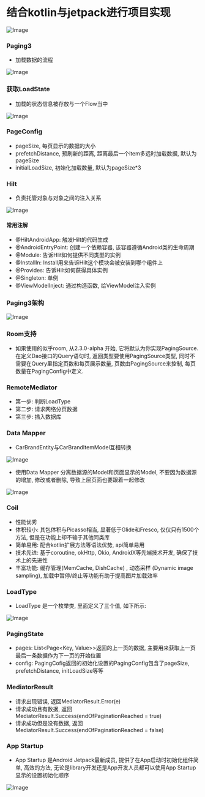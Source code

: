 # 结合kotlin与jetpack进行项目实现

![Image](https://user-images.githubusercontent.com/72546851/163128852-fd253bc1-bad7-457b-9af4-cab7940c4840.png)

### Paging3
- 加载数据的流程

![Image](https://user-images.githubusercontent.com/72546851/163130148-cad4c6f6-9bc0-4e28-bd12-82a114832237.png)

### 获取LoadState
- 加载的状态信息被存放与一个Flow当中

![Image](https://user-images.githubusercontent.com/72546851/163130527-9c25db34-4847-4f63-9cc2-298b068586e5.png)

### PageConfig
- pageSize, 每页显示的数据的大小
- prefetchDistance, 预刷新的距离, 距离最后一个item多远时加载数据, 默认为pageSize
- initialLoadSize, 初始化加载数量, 默认为pageSize*3

### Hilt
- 负责托管对象与对象之间的注入关系

![Image](https://user-images.githubusercontent.com/72546851/163130722-20638157-975e-40c1-8488-b855939659a0.png)

#### 常用注解
- @HiltAndroidApp: 触发Hilt的代码生成
- @AndroidEntryPoint: 创建一个依赖容器, 该容器遵循Android类的生命周期
- @Module: 告诉Hlit如何提供不同类型的实例
- @InstallIn: Install用来告诉Hilt这个模块会被安装到哪个组件上
- @Provides: 告诉Hilt如何获得具体实例
- @Singleton: 单例
- @ViewModelInject: 通过构造函数, 给ViewModel注入实例

### Paging3架构
![Image](https://user-images.githubusercontent.com/72546851/163131179-805bafa6-4539-446a-a459-e28b78989d8c.png)

### Room支持
- 如果使用的似乎room, 从2.3.0-alpha 开始, 它将默认为你实现PagingSource. 在定义Dao接口的Query语句时, 返回类型要使用PagingSource类型, 同时不需要在Query里指定页数和每页展示数量, 页数由PagingSource来控制, 每页数量在PagingConfig中定义.

### RemoteMediator
- 第一步: 判断LoadType
- 第二步: 请求网络分页数据
- 第三步: 插入数据库

### Data Mapper
- CarBrandEntity与CarBrandItemModel互相转换

![Image](https://user-images.githubusercontent.com/72546851/163131448-dc6c1260-3bd5-44ca-a19a-6a450ad86f89.png)

- 使用Data Mapper 分离数据源的Model和页面显示的Model, 不要因为数据源的增加, 修改或者删除, 导致上层页面也要跟着一起修改

![Image](https://user-images.githubusercontent.com/72546851/163131520-d2f5d075-7647-4f28-a94d-6e835796aedb.png)

### Coil
- 性能优秀
- 体积较小: 其包体积与Picasso相当, 显著低于Glide和Fresco, 仅仅只有1500个方法, 但是在功能上却不输于其他同类库
- 简单易用: 配合kotlin扩展方法等语法优势, api简单易用
- 技术先进: 基于coroutine, okHttp, Okio, AndroidX等先端技术开发, 确保了技术上的先进性
- 丰富功能: 缓存管理(MemCache, DishCache) , 动态采样 (Dynamic image sampling), 加载中暂停/终止等功能有助于提高图片加载效率

### LoadType
- LoadType 是一个枚举类, 里面定义了三个值, 如下所示:

![Image](https://user-images.githubusercontent.com/72546851/163131734-14e106d3-ce5b-47f8-ad5d-7baaae6fdea2.png)

### PagingState
- pages: List<Page<Key, Value>>返回的上一页的数据, 主要用来获取上一页最后一条数据作为下一页的开始位置
- config: PagingCofig返回的初始化设置的PagingConfig包含了pageSize, prefetchDistance, initLoadSize等等

### MediatorResult
- 请求出现错误, 返回MediatorResult.Error(e)
- 请求成功且有数据, 返回MediatorResult.Success(endOfPaginationReached = true)
- 请求成功但是没有数据, 返回MediatorResult.Success(endOfPaginationReached = false)

### App Startup
- App Startup 是Android Jetpack最新成员, 提供了在App启动时初始化组件简单, 高效的方法, 无论是library开发还是App开发人员都可以使用App Startup显示的设置初始化顺序

![Image](https://user-images.githubusercontent.com/72546851/163132008-5dd4d729-9d8c-4344-a96f-cd4b6c1b2dee.png)


